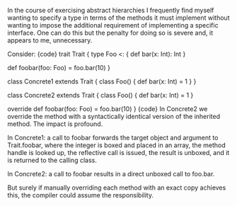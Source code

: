In the course of exercising abstract hierarchies I frequently find myself wanting to specify a type in terms of the methods it must implement without wanting to impose the additional requirement of implementing a specific interface.  One can do this but the penalty for doing so is severe and, it appears to me, unnecessary.

Consider:
{code}
trait Trait {
  type Foo <: { def bar(x: Int): Int }
  
  def foobar(foo: Foo) = foo.bar(10)
}

class Concrete1 extends Trait {
  class Foo() { def bar(x: Int) = 1 }
}

class Concrete2 extends Trait {
  class Foo() { def bar(x: Int) = 1 }
  
  override def foobar(foo: Foo) = foo.bar(10)
}
{code}
In Concrete2 we override the method with a syntactically identical version of the inherited method.  The impact is profound.

In Concrete1: a call to foobar forwards the target object and argument to Trait.foobar, where the integer is boxed and placed in an array, the method handle is looked up, the reflective call is issued, the result is unboxed, and it is returned to the calling class.

In Concrete2: a call to foobar results in a direct unboxed call to foo.bar.

But surely if manually overriding each method with an exact copy achieves this, the compiler could assume the responsibility.
